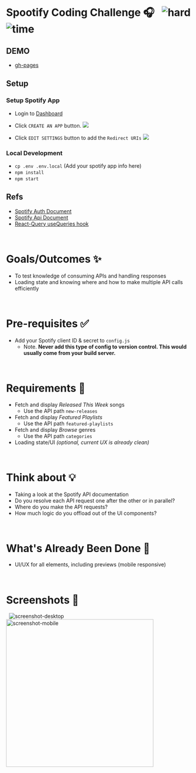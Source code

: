# Spootify Coding Challenge 🎧 &nbsp; ![hard](https://img.shields.io/badge/-Hard-red) ![time](https://img.shields.io/badge/%E2%8F%B0-60m-blue)

## DEMO

- [gh-pages](https://c1495616js.github.io/react-coding-challenge)

## Setup

### Setup Spotify App

- Login to [Dashboard](https://developer.spotify.com/dashboard)
- Click `CREATE AN APP` button.
  ![](https://i.imgur.com/git01oE.png)

- Click `EDIT SETTINGS` button to add the `Redirect URIs`
  ![](https://i.imgur.com/JVqJV9V.png)

### Local Development

- `cp .env .env.local` (Add your spotify app info here)
- `npm install`
- `npm start`

## Refs

- [Spotify Auth Document](https://developer.spotify.com/documentation/general/guides/authorization-guide/#implicit-grant-flow)
- [Spotify Api Document](https://developer.spotify.com/console/get-featured-playlists/)
- [React-Query useQueries hook](https://react-query.tanstack.com/reference/useQueries)

&nbsp;

# Goals/Outcomes ✨

- To test knowledge of consuming APIs and handling responses
- Loading state and knowing where and how to make multiple API calls efficiently

&nbsp;

# Pre-requisites ✅

- Add your Spotify client ID & secret to `config.js`
  - Note. **Never add this type of config to version control. This would usually come from your build server.**

&nbsp;

# Requirements 📖

- Fetch and display _Released This Week_ songs
  - Use the API path `new-releases`
- Fetch and display _Featured Playlists_
  - Use the API path `featured-playlists`
- Fetch and display _Browse_ genres
  - Use the API path `categories`
- Loading state/UI _(optional, current UX is already clean)_

&nbsp;

# Think about 💡

- Taking a look at the Spotify API documentation
- Do you resolve each API request one after the other or in parallel?
- Where do you make the API requests?
- How much logic do you offload out of the UI components?

&nbsp;

# What's Already Been Done 🏁

- UI/UX for all elements, including previews (mobile responsive)

&nbsp;

# Screenshots 🌄

&nbsp;
![screenshot-desktop](https://puu.sh/GwPLE/3be580156a.png)
<img alt="screenshot-mobile" width=400 src="https://puu.sh/GwPLS/0bcb566d23.png" />
